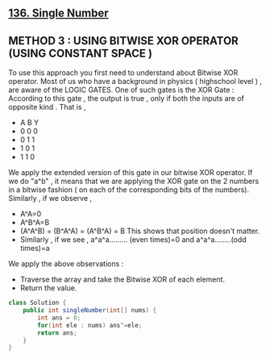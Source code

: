 ## [136. Single Number](https://leetcode.com/problems/single-number/)

## METHOD 3 : USING BITWISE XOR OPERATOR (USING CONSTANT SPACE )
To use this approach you first need to understand about Bitwise XOR operator.
Most of us who have a background in physics ( highschool level ) , are aware of the LOGIC GATES.
One of such gates is the XOR Gate :
According to this gate , the output is true , only if both the inputs are of opposite kind .
That is ,
- A B Y
- 0 0 0
- 0 1 1
- 1 0 1
- 1 1 0

We apply the extended version of this gate in our bitwise XOR operator.
If we do "a^b" , it means that we are applying the XOR gate on the 2 numbers in a bitwise fashion ( on each of the corresponding bits of the numbers).
Similarly , if we observe ,

- A^A=0
- A^B^A=B
- (A^A^B) = (B^A^A) = (A^B^A) = B This shows that position doesn't matter.
- Similarly , if we see , a^a^a......... (even times)=0 and a^a^a........(odd times)=a

We apply the above observations :

- Traverse the array and take the Bitwise XOR of each element.
- Return the value.

```java
class Solution {
    public int singleNumber(int[] nums) {
        int ans = 0; 
        for(int ele : nums) ans^=ele;
        return ans;
    }
}
```